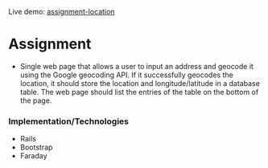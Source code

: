 Live demo: [assignment-location](https://location-rails.herokuapp.com)

# Assignment
- Single web page that allows a user to input an address and geocode it using the Google geocoding API. If it successfully geocodes the location, it should store the location and longitude/latitude in a database table. The web page should list the entries of the table on the bottom of the page.

### Implementation/Technologies
- Rails
- Bootstrap
- Faraday
